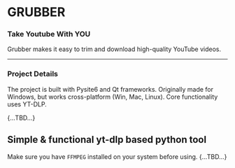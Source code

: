 # GRUBBER
### Take Youtube With YOU
Grubber makes it easy to trim and download
high-quality YouTube videos.

---

### Project Details
The project is built with Pysite6 and Qt frameworks.
Originally made for Windows, but works cross-platform (Win, Mac, Linux).
Core functionality uses YT-DLP.

{...TBD...}

## Simple & functional yt-dlp based python tool

Make sure you have `FFMPEG` installed on your system before using.
{...TBD...}